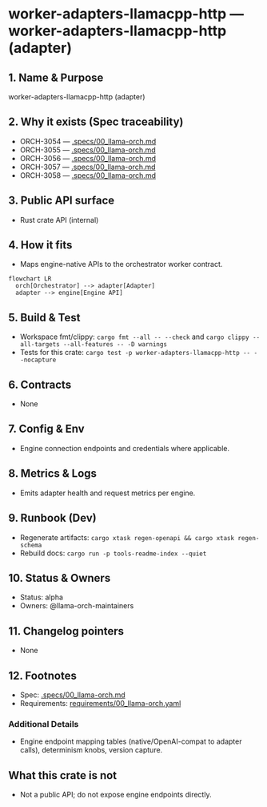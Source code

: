 # worker-adapters-llamacpp-http — worker-adapters-llamacpp-http (adapter)

## 1. Name & Purpose

worker-adapters-llamacpp-http (adapter)

## 2. Why it exists (Spec traceability)

- ORCH-3054 — [.specs/00_llama-orch.md](../../.specs/00_llama-orch.md#orch-3054)
- ORCH-3055 — [.specs/00_llama-orch.md](../../.specs/00_llama-orch.md#orch-3055)
- ORCH-3056 — [.specs/00_llama-orch.md](../../.specs/00_llama-orch.md#orch-3056)
- ORCH-3057 — [.specs/00_llama-orch.md](../../.specs/00_llama-orch.md#orch-3057)
- ORCH-3058 — [.specs/00_llama-orch.md](../../.specs/00_llama-orch.md#orch-3058)


## 3. Public API surface

- Rust crate API (internal)

## 4. How it fits

- Maps engine-native APIs to the orchestrator worker contract.

```mermaid
flowchart LR
  orch[Orchestrator] --> adapter[Adapter]
  adapter --> engine[Engine API]
```

## 5. Build & Test

- Workspace fmt/clippy: `cargo fmt --all -- --check` and `cargo clippy --all-targets --all-features
-- -D warnings`
- Tests for this crate: `cargo test -p worker-adapters-llamacpp-http -- --nocapture`


## 6. Contracts

- None


## 7. Config & Env

- Engine connection endpoints and credentials where applicable.

## 8. Metrics & Logs

- Emits adapter health and request metrics per engine.

## 9. Runbook (Dev)

- Regenerate artifacts: `cargo xtask regen-openapi && cargo xtask regen-schema`
- Rebuild docs: `cargo run -p tools-readme-index --quiet`


## 10. Status & Owners

- Status: alpha
- Owners: @llama-orch-maintainers

## 11. Changelog pointers

- None

## 12. Footnotes

- Spec: [.specs/00_llama-orch.md](../../.specs/00_llama-orch.md)
- Requirements: [requirements/00_llama-orch.yaml](../../requirements/00_llama-orch.yaml)

### Additional Details
- Engine endpoint mapping tables (native/OpenAI-compat to adapter calls), determinism knobs,
version capture.


## What this crate is not

- Not a public API; do not expose engine endpoints directly.
